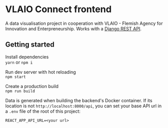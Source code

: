 # VLAIO Connect frontend

A data visualisation project in cooperation with VLAIO - Flemish Agency for Innovation and Enterpreneurship.
Works with a [Django REST API](https://github.com/oSoc18/vlaio-network-backend).

## Getting started

Install dependencies  
`yarn` or `npm i`

Run dev server with hot reloading  
`npm start`

Create a production build  
`npm run build`

Data is generated when building the backend's Docker container. If its location is not `http://localhost:8000/api`, you can set your base API url in a `.env` file of the root of this project:

```
REACT_APP_API_URL=<your url>
```
